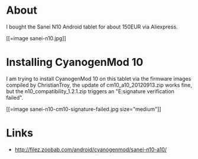 # About


I bought the Sanei N10 Android tablet for about 150EUR via Aliexpress.

[[=image sanei-n10.jpg]]

# Installing CyanogenMod 10


I am trying to install CyanogenMod 10 on this tablet via the firmware images compiled by ChristianTroy, the update of cm10_a10_20120913.zip works fine, but the n10_compatibility_1.2.1.zip triggers an "E:signature verification failed".

[[=image sanei-n10-cm10-signature-failed.jpg size="medium"]]

# Links


* <http://filez.zoobab.com/android/cyanogenmod/sanei-n10-a10/>  